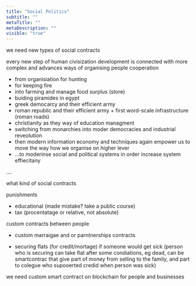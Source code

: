 ```yaml
---
title: "Social Politics"
subtitle: ""
metaTitle: ""
metaDescription: ""
visible: "true"
---
```


we need new types of social contracts

every new step of human civisization development is connected with more complex and advances ways of organising people cooperation
- from organisiation for hunting
- for keeping fire
- into farming and manage food surplus (store)
- buiding piramides in egypt
- greek democarcy and their efficient army
- roman republic and their efficient army + first word-scale infrastructure (roman roads)
- christianity as they way of education managment
- switching from monarchies into moder democracies and industrial reveolution
- then modern information economy and techniques again empower us to move the way how we organise on higher lever
- ...to moderinse social and political systems in order increase system effiecitany

....

what kind of social contracts

punishments
- educational (made mistake? take a public course)
- tax (procentatage or relative, not absolute)

custom contracts between people
- custom marraigae and or parntnerships contracts

- securing flats (for credit/mortage) if someone would get sick (person who is securing can take flat after some condiations, eg dead, can be smartcontrac that give part of money from selling to the family, and part to colegue who supooerted credid when person was sick)

we need custom smart contract on blockchain for people and businesses
